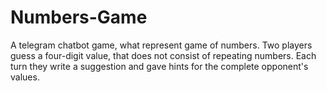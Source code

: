 # Numbers-Game
A telegram chatbot game, what represent game of numbers. Two players guess a four-digit value, that does not consist of repeating numbers. Each turn they write a suggestion and gave hints for the complete opponent's values.
